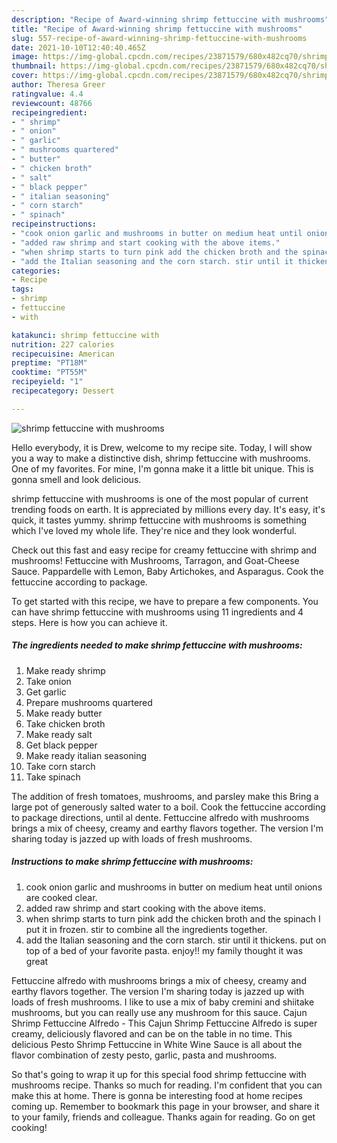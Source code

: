 ```yaml
---
description: "Recipe of Award-winning shrimp fettuccine with mushrooms"
title: "Recipe of Award-winning shrimp fettuccine with mushrooms"
slug: 557-recipe-of-award-winning-shrimp-fettuccine-with-mushrooms
date: 2021-10-10T12:40:40.465Z
image: https://img-global.cpcdn.com/recipes/23871579/680x482cq70/shrimp-fettuccine-with-mushrooms-recipe-main-photo.jpg
thumbnail: https://img-global.cpcdn.com/recipes/23871579/680x482cq70/shrimp-fettuccine-with-mushrooms-recipe-main-photo.jpg
cover: https://img-global.cpcdn.com/recipes/23871579/680x482cq70/shrimp-fettuccine-with-mushrooms-recipe-main-photo.jpg
author: Theresa Greer
ratingvalue: 4.4
reviewcount: 48766
recipeingredient:
- " shrimp"
- " onion"
- " garlic"
- " mushrooms quartered"
- " butter"
- " chicken broth"
- " salt"
- " black pepper"
- " italian seasoning"
- " corn starch"
- " spinach"
recipeinstructions:
- "cook onion garlic and mushrooms in butter on medium heat until onions are cooked clear."
- "added raw shrimp and start cooking with the above items."
- "when shrimp starts to turn pink add the chicken broth and the spinach I put it in frozen. stir to combine all the ingredients together."
- "add the Italian seasoning and the corn starch. stir until it thickens. put on top of a bed of your favorite pasta. enjoy!! my family thought it was great"
categories:
- Recipe
tags:
- shrimp
- fettuccine
- with

katakunci: shrimp fettuccine with 
nutrition: 227 calories
recipecuisine: American
preptime: "PT18M"
cooktime: "PT55M"
recipeyield: "1"
recipecategory: Dessert

---
```



![shrimp fettuccine with mushrooms](https://img-global.cpcdn.com/recipes/23871579/680x482cq70/shrimp-fettuccine-with-mushrooms-recipe-main-photo.jpg)

Hello everybody, it is Drew, welcome to my recipe site. Today, I will show you a way to make a distinctive dish, shrimp fettuccine with mushrooms. One of my favorites. For mine, I'm gonna make it a little bit unique. This is gonna smell and look delicious.

shrimp fettuccine with mushrooms is one of the most popular of current trending foods on earth. It is appreciated by millions every day. It's easy, it's quick, it tastes yummy. shrimp fettuccine with mushrooms is something which I've loved my whole life. They're nice and they look wonderful.

Check out this fast and easy recipe for creamy fettuccine with shrimp and mushrooms! Fettuccine with Mushrooms, Tarragon, and Goat-Cheese Sauce. Pappardelle with Lemon, Baby Artichokes, and Asparagus. Cook the fettuccine according to package.


To get started with this recipe, we have to prepare a few components. You can have shrimp fettuccine with mushrooms using 11 ingredients and 4 steps. Here is how you can achieve it.

<!--inarticleads1-->

##### The ingredients needed to make shrimp fettuccine with mushrooms:

1. Make ready  shrimp
1. Take  onion
1. Get  garlic
1. Prepare  mushrooms quartered
1. Make ready  butter
1. Take  chicken broth
1. Make ready  salt
1. Get  black pepper
1. Make ready  italian seasoning
1. Take  corn starch
1. Take  spinach


The addition of fresh tomatoes, mushrooms, and parsley make this Bring a large pot of generously salted water to a boil. Cook the fettuccine according to package directions, until al dente. Fettuccine alfredo with mushrooms brings a mix of cheesy, creamy and earthy flavors together. The version I&#39;m sharing today is jazzed up with loads of fresh mushrooms. 

<!--inarticleads2-->

##### Instructions to make shrimp fettuccine with mushrooms:

1. cook onion garlic and mushrooms in butter on medium heat until onions are cooked clear.
1. added raw shrimp and start cooking with the above items.
1. when shrimp starts to turn pink add the chicken broth and the spinach I put it in frozen. stir to combine all the ingredients together.
1. add the Italian seasoning and the corn starch. stir until it thickens. put on top of a bed of your favorite pasta. enjoy!! my family thought it was great


Fettuccine alfredo with mushrooms brings a mix of cheesy, creamy and earthy flavors together. The version I&#39;m sharing today is jazzed up with loads of fresh mushrooms. I like to use a mix of baby cremini and shiitake mushrooms, but you can really use any mushroom for this sauce. Cajun Shrimp Fettuccine Alfredo - This Cajun Shrimp Fettuccine Alfredo is super creamy, deliciously flavored and can be on the table in no time. This delicious Pesto Shrimp Fettuccine in White Wine Sauce is all about the flavor combination of zesty pesto, garlic, pasta and mushrooms. 

So that's going to wrap it up for this special food shrimp fettuccine with mushrooms recipe. Thanks so much for reading. I'm confident that you can make this at home. There is gonna be interesting food at home recipes coming up. Remember to bookmark this page in your browser, and share it to your family, friends and colleague. Thanks again for reading. Go on get cooking!
